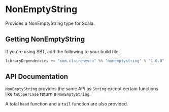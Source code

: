 # NonEmptyString
Provides a NonEmptyString type for Scala.

## Getting NonEmptyString
If you're using SBT, add the following to your build file.
```scala
libraryDependencies += "com.claireneveu" %% "nonemptystring" % "1.0.0"
```

## API Documentation
`NonEmptyString` provides the same API as `String` except certain functions like `toUpperCase` return a `NonEmptyString`.

A total `head` function and a `tail` function are also provided.
